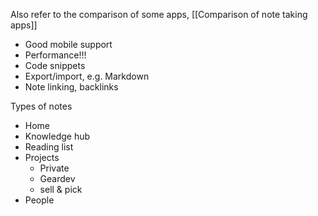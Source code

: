 Also refer to the comparison of some apps, [[Comparison of note taking apps]]

- Good mobile support
- Performance!!!
- Code snippets
- Export/import, e.g. Markdown
- Note linking, backlinks

Types of notes
- Home
- Knowledge hub
- Reading list
- Projects
	- Private
	- Geardev
	- sell & pick
- People
